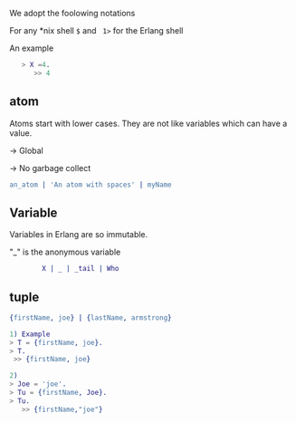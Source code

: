 We adopt the foolowing notations

For any *nix shell ``` $ ``` and  ` 1>` for the Erlang shell

An example
```Erlang
   > X =4.
      >> 4
 ```

  

**atom** 
  ----
Atoms start with lower cases. They are not like variables which can have a value.

-> Global

-> No garbage collect
```Erlang
an_atom | 'An atom with spaces' | myName
```


**Variable**
--------
Variables in Erlang are so immutable.

"_" is the anonymous variable
```Erlang
        X | _ | _tail | Who
```

**tuple**
-----

```Erlang
{firstName, joe} | {lastName, armstrong}

1) Example
> T = {firstName, joe}.
> T.
 >> {firstName, joe}

2)  
> Joe = 'joe'.
> Tu = {firstName, Joe}.
> Tu.
   >> {firstName,"joe"}
```      

